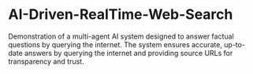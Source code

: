 # AI-Driven-RealTime-Web-Search
Demonstration of a multi-agent AI system designed to answer factual questions by querying the internet. The system ensures accurate, up-to-date answers by querying the internet and providing source URLs for transparency and trust.
